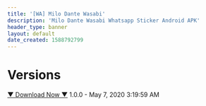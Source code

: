 ```yaml
---
title: '[WA] Milo Dante Wasabi'
description: 'Milo Dante Wasabi Whatsapp Sticker Android APK'
header_type: banner
layout: default
date_created: 1588792799
---
```

# Versions
<a href="https://www.dropbox.com/s/735ylwrgqemoxba/Milo-Dante-Wasabi.apk?dl=1">▼ Download Now ▼</a> 1.0.0 - May 7, 2020 3:19:59 AM